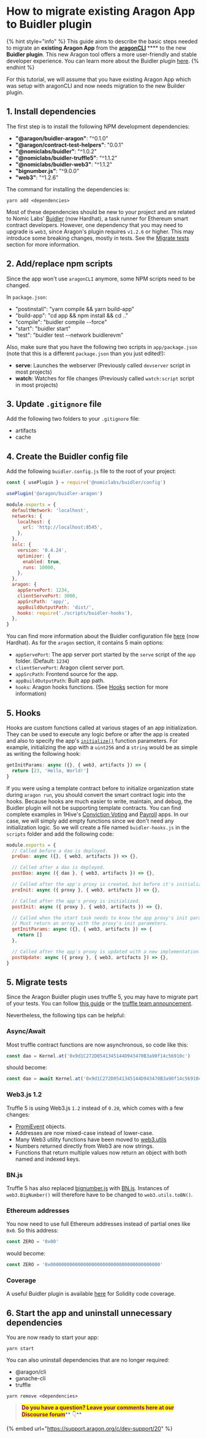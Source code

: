 # How to migrate existing Aragon App to Buidler plugin

{% hint style="info" %}
This guide aims to describe the basic steps needed to migrate an **existing Aragon App** from the [**aragonCLI**](https://github.com/aragon/aragon-cli) **** to the new **Buidler plugin**. This new Aragon tool offers a more user-friendly and stable developer experience. You can learn more about the Buidler plugin [here](https://github.com/aragon/buidler-aragon).
{% endhint %}

For this tutorial, we will assume that you have existing Aragon App which was setup with aragonCLI and now needs migration to the new Builder plugin.

## 1. Install dependencies <a href="#1-install-dependencies" id="1-install-dependencies"></a>

The first step is to install the following NPM development dependencies:

* **"@aragon/buidler-aragon"**: "^0.1.0"
* **"@aragon/contract-test-helpers"**: "0.0.1"
* **"@nomiclabs/buidler"**: "^1.0.2"
* **"@nomiclabs/buidler-truffle5"**: "^1.1.2"
* **"@nomiclabs/buidler-web3"**: "^1.1.2"
* **"bignumber.js"**: "^9.0.0"
* **"web3"**: "^1.2.6"

The command for installing the dependencies is:

```
yarn add <dependencies>
```

Most of these dependencies should be new to your project and are related to Nomic Labs' [Buidler](https://buidler.dev/) (now Hardhat), a task runner for Ethereum smart contract developers. However, one dependency that you may need to upgrade is `web3`, since Aragon's plugin requires `v1.2.6` or higher. This may introduce some breaking changes, mostly in tests. See the [Migrate tests](buidler-plugin-migration.md#5-migrate-tests) section for more information.

## 2. Add/replace npm scripts <a href="#2-add-replace-npm-scripts" id="2-add-replace-npm-scripts"></a>

Since the app won't use `aragonCLI` anymore, some NPM scripts need to be changed.

In `package.json`:

* "postinstall": "yarn compile && yarn build-app"
* "build-app": "cd app && npm install && cd .."
* "compile": "buidler compile --force"
* "start": "buidler start"
* "test": "buidler test --network buidlerevm"

Also, make sure that you have the following two scripts in `app/package.json` (note that this is a different `package.json` than you just edited!):

* **serve**: Launches the webserver (Previously called `devserver` script in most projects)
* **watch**: Watches for file changes (Previously called `watch:script` script in most projects)

## 3. Update `.gitignore` file <a href="#3-update-gitignore-file" id="3-update-gitignore-file"></a>

Add the following two folders to your `.gitignore` file:

* artifacts
* cache

## 4. Create the Buidler config file <a href="#4-create-the-buidler-config-file" id="4-create-the-buidler-config-file"></a>

Add the following `buidler.config.js` file to the root of your project:

```javascript
const { usePlugin } = require('@nomiclabs/buidler/config')

usePlugin('@aragon/buidler-aragon')

module.exports = {
  defaultNetwork: 'localhost',
  networks: {
    localhost: {
      url: 'http://localhost:8545',
    },
  },
  solc: {
    version: '0.4.24',
    optimizer: {
      enabled: true,
      runs: 10000,
    },
  },
  aragon: {
    appServePort: 1234,
    clientServePort: 3000,
    appSrcPath: 'app/',
    appBuildOutputPath: 'dist/',
    hooks: require('./scripts/buidler-hooks'),
  },
}
```

You can find more information about the Buidler configuration file [here](https://buidler.dev/config) (now Hardhat). As for the `aragon` section, it contains 5 main options:

* `appServePort`: The app server port started by the `serve` script of the `app` folder. (Default: `1234`)
* `clientServePort`: Aragon client server port.
* `appSrcPath`: Frontend source for the app.
* `appBuildOutputPath`: Built app path.
* `hooks`: Aragon hooks functions. (See [Hooks](buidler-plugin-migration.md#5-hooks) section for more information)

## 5. Hooks <a href="#5-hooks" id="5-hooks"></a>

Hooks are custom functions called at various stages of an app initialization. They can be used to execute any logic before or after the app is created and also to specify the app's [`initialize()`](https://hack.aragon.org/docs/aragonos-building#constructor-and-initialization) function parameters. For example, initializing the app with a `uint256` and a `string` would be as simple as writing the following hook:

```javascript
getInitParams: async ({}, { web3, artifacts }) => {
  return [23, 'Hello, World!']
}
```

If you were using a template contract before to initialize organization state during `aragon run`, you should convert the smart contract logic into the hooks. Because hooks are much easier to write, maintain, and debug, the Buidler plugin will not be supporting template contracts. You can find complete examples in 1Hive's [Conviction Voting](https://github.com/aragonone/conviction-voting-app/blob/buidlerized/buidler-app/scripts/buidler-hooks.js) and [Payroll](https://github.com/1Hive/payroll-app/blob/buidler-setup/buidler-app/scripts/buidler-hooks.js) apps. In our case, we will simply add empty functions since we don't need any initialization logic. So we will create a file named `buidler-hooks.js` in the `scripts` folder and add the following code:

```javascript
module.exports = {
  // Called before a dao is deployed.
  preDao: async ({}, { web3, artifacts }) => {},

  // Called after a dao is deployed.
  postDao: async ({ dao }, { web3, artifacts }) => {},

  // Called after the app's proxy is created, but before it's initialized.
  preInit: async ({ proxy }, { web3, artifacts }) => {},

  // Called after the app's proxy is initialized.
  postInit: async ({ proxy }, { web3, artifacts }) => {},

  // Called when the start task needs to know the app proxy's init parameters.
  // Must return an array with the proxy's init parameters.
  getInitParams: async ({}, { web3, artifacts }) => {
    return []
  },

  // Called after the app's proxy is updated with a new implementation.
  postUpdate: async ({ proxy }, { web3, artifacts }) => {},
}
```

## 5. Migrate tests <a href="#5-migrate-tests" id="5-migrate-tests"></a>

Since the Aragon Buidler plugin uses truffle 5, you may have to migrate part of your tests. You can follow [this guide](https://medium.com/coinmonks/upgrading-to-truffle-5-22aedc7c2a4d) or the [truffle team announcement](https://www.trufflesuite.com/blog/truffle-v5-has-arrived).

Nevertheless, the following tips can be helpful:

### Async/Await <a href="#async-await" id="async-await"></a>

Most truffle contract functions are now asynchronous, so code like this:

```javascript
const dao = Kernel.at('0x9d1C272D0541345144D943470B3a90f14c56910c')
```

should become:

```javascript
const dao = await Kernel.at('0x9d1C272D0541345144D943470B3a90f14c56910c')
```

### Web3.js 1.2 <a href="#web3js-12" id="web3js-12"></a>

Truffle 5 is using Web3.js `1.2` instead of `0.20`, which comes with a few changes:

* [PromiEvent](https://web3js.readthedocs.io/en/v1.2.0/callbacks-promises-events.html) objects.
* Addresses are now mixed-case instead of lower-case.
* Many Web3 utility functions have been moved to [web3.utils](https://web3js.readthedocs.io/en/v1.2.0/web3-utils.html)
* Numbers returned directly from Web3 are now strings.
* Functions that return multiple values now return an object with both named and indexed keys.

### BN.js <a href="#bnjs" id="bnjs"></a>

Truffle 5 has also replaced [bignumber.js](https://github.com/MikeMcl/bignumber.js) with [BN.js](https://github.com/indutny/bn.js). Instances of `web3.BigNumber()` will therefore have to be changed to `web3.utils.toBN()`.

### Ethereum addresses <a href="#ethereum-addresses" id="ethereum-addresses"></a>

You now need to use full Ethereum addresses instead of partial ones like `0x0`. So this address:

```javascript
const ZERO = '0x00'
```

would become:

```javascript
const ZERO = '0x0000000000000000000000000000000000000000'
```

### Coverage <a href="#coverage" id="coverage"></a>

A useful Buidler plugin is available [here](https://github.com/sc-forks/solidity-coverage) for Solidity code coverage.

## 6. Start the app and uninstall unnecessary dependencies <a href="#6-start-the-app-and-uninstall-unnecessary-dependencies" id="6-start-the-app-and-uninstall-unnecessary-dependencies"></a>

You are now ready to start your app:

```
yarn start
```

You can also uninstall dependencies that are no longer required:

* @aragon/cli
* ganache-cli
* truffle

```
yarn remove <dependencies>
```



> <mark style="color:purple;">**Do you have a question? Leave your comments here at our Discourse forum**</mark>** 👇**

{% embed url="https://support.aragon.org/c/dev-support/20" %}

